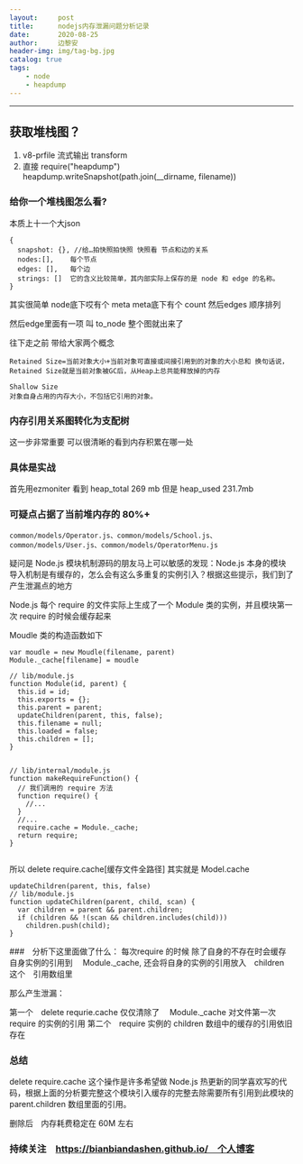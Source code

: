 ```yaml
---
layout:     post
title:      nodejs内存泄漏问题分析记录
date:       2020-08-25
author:    	边黎安
header-img: img/tag-bg.jpg
catalog: true
tags:
    - node
    - heapdump
---
```

---


## 获取堆栈图？
1. v8-prfile 流式输出  transform
2. 直接 require("heapdump") heapdump.writeSnapshot(path.join(__dirname, filename))


### 给你一个堆栈图怎么看?
本质上十一个大json
```
{
  snapshot: {}, //给…拍快照拍快照 快照看 节点和边的关系
  nodes:[],    每个节点
  edges: [],   每个边
  strings: []  它的含义比较简单，其内部实际上保存的是 node 和 edge 的名称。
}

```

其实很简单 node底下哎有个 meta meta底下有个 count 然后edges 顺序排列

然后edge里面有一项 叫 to_node  整个图就出来了

往下走之前 带给大家两个概念 
```
Retained Size=当前对象大小+当前对象可直接或间接引用到的对象的大小总和 换句话说，Retained Size就是当前对象被GC后，从Heap上总共能释放掉的内存

Shallow Size
对象自身占用的内存大小，不包括它引用的对象。

```

### 内存引用关系图转化为支配树

这一步非常重要 可以很清晰的看到内存积累在哪一处



### 具体是实战 
首先用ezmoniter 
看到 heap_total 269 mb
但是 heap_used 231.7mb



###  可疑点占据了当前堆内存的 80%+
```
common/models/Operator.js、common/models/School.js、common/models/User.js、common/models/OperatorMenu.js
```
疑问是 Node.js 模块机制源码的朋友马上可以敏感的发现：Node.js 本身的模块导入机制是有缓存的，怎么会有这么多重复的实例引入？根据这些提示，我们到了产生泄漏点的地方

Node.js 每个 require 的文件实际上生成了一个 Module 类的实例，并且模块第一次 require 的时候会缓存起来

Moudle 类的构造函数如下

```
var moudle = new Moudle(filename, parent)
Module._cache[filename] = moudle

// lib/module.js
function Module(id, parent) {
  this.id = id;
  this.exports = {};
  this.parent = parent;
  updateChildren(parent, this, false);
  this.filename = null;
  this.loaded = false;
  this.children = [];
}


// lib/internal/module.js
function makeRequireFunction() {
  // 我们调用的 require 方法
  function require() {
    //...
  }
  //...
  require.cache = Module._cache;
  return require;
}


```
所以  delete require.cache[缓存文件全路径] 
其实就是 Model.cache 
```
updateChildren(parent, this, false)
// lib/module.js
function updateChildren(parent, child, scan) {
  var children = parent && parent.children;
  if (children && !(scan && children.includes(child)))
    children.push(child);
}
```

###　分析下这里面做了什么：
每次require 的时候 除了自身的不存在时会缓存自身实例的引用到　 Module._cache, 还会将自身的实例的引用放入　children　这个　引用数组里

那么产生泄漏：

第一个　delete requrie.cache 仅仅清除了　 Module._cache 对文件第一次 require 的实例的引用
第二个　require 实例的 children 数组中的缓存的引用依旧存在



### 总结

delete require.cache 这个操作是许多希望做 Node.js 热更新的同学喜欢写的代码，根据上面的分析要完整这个模块引入缓存的完整去除需要所有引用到此模块的 parent.children 数组里面的引用。

删除后　内存耗费稳定在 60M 左右

### 持续关注　https://bianbiandashen.github.io/　个人博客

 

